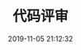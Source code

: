 ---
title: 代码评审
date: 2019-11-05 21:12:32
tags: ['编码相关']
categories: ['Other']
description: 代码评审
---